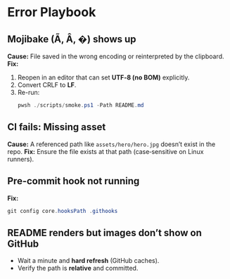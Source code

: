 # Error Playbook

## Mojibake (Ã, Â, �) shows up
**Cause:** File saved in the wrong encoding or reinterpreted by the clipboard.
**Fix:**
1. Reopen in an editor that can set **UTF‑8 (no BOM)** explicitly.
2. Convert CRLF to **LF**.
3. Re-run:
   ```powershell
   pwsh ./scripts/smoke.ps1 -Path README.md
   ```

## CI fails: Missing asset
**Cause:** A referenced path like `assets/hero/hero.jpg` doesn’t exist in the repo.
**Fix:** Ensure the file exists at that path (case‑sensitive on Linux runners).

## Pre-commit hook not running
**Fix:**
```powershell
git config core.hooksPath .githooks
```

## README renders but images don’t show on GitHub
- Wait a minute and **hard refresh** (GitHub caches).
- Verify the path is **relative** and committed.


